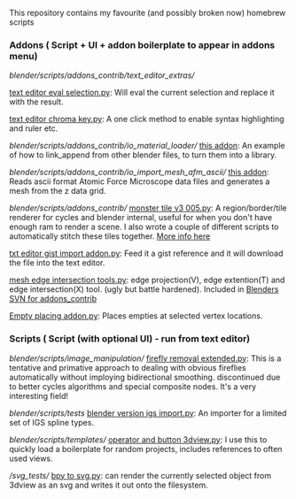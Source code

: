 This repository contains my favourite (and possibly broken now) homebrew scripts

### Addons ( Script + UI + addon boilerplate to appear in addons menu)

*blender/scripts/addons_contrib/text_editor_extras/*

[text editor eval selection.py](https://github.com/zeffii/rawr/tree/master/blender/scripts/addons_contrib/text_editor_extras): 
Will eval the current selection and replace it with the result.  

[text editor chroma key.py](https://github.com/zeffii/rawr/tree/master/blender/scripts/addons_contrib/text_editor_extras): 
A one click method to enable syntax highlighting and ruler etc.  

*blender/scripts/addons_contrib/io_material_loader/*
[this addon](https://github.com/zeffii/rawr/tree/master/blender/scripts/addons_contrib/io_material_loader): 
An example of how to link_append from other blender files, to turn them into a library.  

*blender/scripts/addons_contrib/io_import_mesh_afm_ascii/*
[this addon](https://github.com/zeffii/rawr/tree/master/blender/scripts/addons_contrib/io_import_mesh_afm_ascii):
Reads ascii format Atomic Force Microscope data files and generates a mesh from the z data grid.  

*blender/scripts/addons_contrib/*
[monster tile v3 005.py](https://github.com/zeffii/rawr/blob/master/blender/scripts/addons_contrib/monster_tile_v3_005.py): 
A region/border/tile renderer for cycles and blender internal, useful for when you don't have enough ram to render a scene. I also wrote a couple of different scripts to automatically stitch these tiles together. [More info here](https://github.com/zeffii/Monster_Tile_Renderer/wiki/Monster-Tile-Renderer---Info-sheet.)  

[txt editor gist import addon.py](https://github.com/zeffii/rawr/blob/master/blender/scripts/addons_contrib/txt_editor_gist_import_addon.py): 
Feed it a gist reference and it will download the file into the text editor.  

[mesh edge intersection tools.py](https://github.com/zeffii/rawr/blob/master/blender/scripts/addons_contrib/mesh_edge_intersection_tools.py): edge projection(V), edge extention(T) and edge intersection(X) tool. (ugly but battle hardened). Included in [Blenders SVN for addons_contrib](http://wiki.blender.org/index.php/Extensions:2.6/Py/Scripts/Modeling/Edge_Slice)  

[Empty placing addon.py](https://github.com/zeffii/rawr/blob/master/blender/scripts/addons_contrib/Empty_placing_addon.py): 
Places empties at selected vertex locations.  

### Scripts ( Script (with optional UI) - run from text editor)

*blender/scripts/image_manipulation/*
[firefly removal extended.py](https://github.com/zeffii/rawr/blob/master/blender/scripts/image_manipulation/firefly_removal_extended.py): 
This is a tentative and primative approach to dealing with obvious fireflies automatically without imploying bidirectional smoothing. discontinued due to better cycles algorithms and special composite nodes. It's a very interesting field!  

*blender/scripts/tests*
[blender version igs import.py](https://github.com/zeffii/rawr/blob/master/blender/scripts/tests/blender_version_igs_import.py): 
An importer for a limited set of IGS spline types.   

*blender/scripts/templates/*
[operator and button 3dview.py](https://github.com/zeffii/rawr/blob/master/blender/scripts/templates/operator_and_button_3dview.py): 
I use this to quickly load a boilerplate for random projects, includes references to often used views.  

*/svg_tests/*
[bpy to svg.py](https://github.com/zeffii/rawr/blob/master/svg_tests/bvp_to_svg.py): 
can render the currently selected object from 3dview as an svg and writes it out onto the filesystem.  

